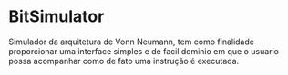 # BitSimulator
Simulador da arquitetura de Vonn Neumann, tem como finalidade proporcionar uma interface simples e de facil dominio em que o usuario possa acompanhar como de fato uma instrução é executada.
